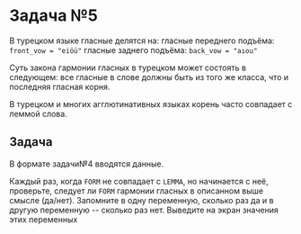 # Задача №5

В турецком языке гласные делятся на:
гласные переднего подъёма:
`front_vow = "eiöü"`
гласные заднего подъёма:
`back_vow = "aıou"`

Суть закона гармонии гласных в турецком может состоять в следующем: все гласные в слове должны быть из того же класса, что и последняя гласная корня.

В турецком и многих агглютинативных языках корень часто совпадает с леммой слова.

## Задача
В формате задачи№4 вводятся данные.

Каждый раз, когда `FORM` не совпадает с `LEMMA`, но начинается с неё, проверьте, следует ли `FORM` гармонии гласных в описанном выше смысле (да/нет). 
Запомните в одну переменную, сколько раз да и в другую переменную -- сколько раз нет. Выведите на экран значения этих переменных
